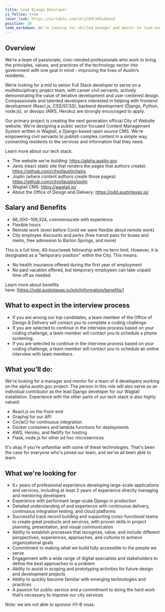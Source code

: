 ```yaml
---
title: Lead Django Developer
is_fellow: true
lever_link: https://airtable.com/shryl0VLVD5uAUend
position: 10
lede_markdown: We’re looking for skilled manager and mentor to lead engineering practices for City of Austin’s Design, Technology, and Innovation Fellows program.
---
```


## Overview
We're a team of passionate, civic-minded professionals who work to bring the principles, values, and practices of the technology sector into government with one goal in mind - improving the lives of Austin’s residents.

We’re looking for a mid to senior Full Stack developer to serve on a multidisciplinary project team, with career civil servants, actively demonstrating the value of iterative development and user-centered design. Compassionate and talented developers interested in helping with frontend development (React.js, CSS/SCSS), backend development (Django, Python, node.js), or devops (AWS, Heroku) are strongly encouraged to apply.

Our primary project is creating the next generation official City of Website website. We're designing a public sector focused Content Management System written in Wagtail, a Django-based open source CMS. We're empowering civil servants to publish complex content in a simple way, connecting residents to the services and information that they need.

Learn more about our tech stack:
- The website we're building: https://alpha.austin.gov
- Janis (react static site that renders the pages that authors create): https://github.com/cityofaustin/janis
- Joplin (where content authors create those pages): https://github.com/cityofaustin/joplin
- Wagtail CMS: https://wagtail.io/
- About the Office of Design and Delivery: https://odd.austintexas.io/

## Salary and Benefits

- $86,000-$109,324, commensurate with experience
- Flexible hours
- Remote work (even before Covid we were flexible about remote work)
- City employee discounts and perks (free transit pass for buses and metro, free admission to Barton Springs, and more)

This is a full time, 40-hour/week fellowship with no term limit. However, it is designated as a "temporary position" within the City. This means:

- No health insurance offered during the first year of employment
- No paid vacation offered, but temporary employees can take unpaid time off as needed

Learn more about benefits here: [https://odd.austintexas.io/join/information/benefits/]

## What to expect in the interview process

- If you are among our top candidates, a team member of the Office of Design & Delivery will contact you to complete a coding challenge.
- If you are selected to continue in the interview process based on your coding challenge, a team member will contact you to schedule a phone screening.
- If you are selected to continue in the interview process based on your coding challenge, a team member will contact you to schedule an online interview with team members.

## What you’ll do:
We're looking for a manager and mentor for a team of 4 developers working on the alpha.austin.gov project. The person in this role will also serve as an individual contributor as the lead Django developer for our Wagtail installation. Experience with the other parts of our tech stack is also highly valued:

- React.js on the front-end
- Graphql for our API
- CircleCI for continuous integration
- Docker containers and lambda functions for deployments
- AWS, Heroku, and Netlify for hosting
- Flask, node.js for other ad hoc microservices

It's okay if you're unfamiliar with some of these technologies. That's been the case for everyone who's joined our team, and we've all been able to learn.

## What we're looking for
- 6+ years of professional experience developing large-scale applications and services, including at least 2 years of experience directly managing and mentoring developers
- Experience with performant large-scale Django in production
- Detailed understanding of and experience with continuous delivery, continuous integration testing, and cloud platforms
- Successful track record building and supporting cross-functional teams to create great products and services, with proven skills in project planning, presentation, and visual communication
- Ability to establish processes that recognize, value, and include different perspectives, experiences, approaches, and cultures to achieve organizational goals
- Commitment to making what we build fully accessible to the people we serve
- Engagement with a wide range of digital specialists and stakeholders to define the best approaches to a problem
- Ability to assist in scoping and prototyping activities for future design and development projects
- Ability to quickly become familiar with emerging technologies and practices
- A passion for public service and a commitment to doing the hard work that’s necessary to improve our city services

Note: we are not able to sponsor H1-B visas.
